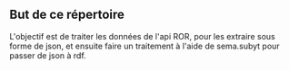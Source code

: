 ## But de ce répertoire

L'objectif est de traiter les données de l'api ROR, pour les extraire sous forme de json, et ensuite faire un traitement à l'aide de sema.subyt pour passer de json à rdf.